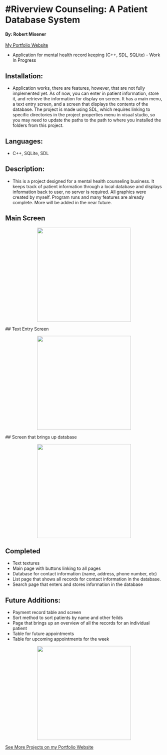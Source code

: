 # #Riverview Counseling: A Patient Database System
#### By: Robert Misener
<a href="http://www.robertmisener.com"> My Portfolio Website </a>
* Application for mental health record keeping (C++, SDL, SQLite) - Work In Progress

## Installation:
* Application works, there are features, however, that are not fully implemented yet. As of now, you can enter in patient information, store it, and retrieve the information for display on screen. It has a main menu, a text entry screen, and a screen that displays the contents of the database. The project is made using SDL, which requires linking to specific directories in the project properties menu in visual studio, so you may need to update the paths to the path to where you installed the folders from this project.

## Languages: 
* C++, SQLite, SDL

## Description: 
* This is a project designed for a mental health counseling business. It keeps track of patient information through a local database and displays information back to user, no  server is required. All graphics were created by myself. Program runs and many features are already complete. More will be added in the near future.

##  Main Screen
<p align="center"> <https://www.libsdl.org/download-2.0.php"> <img width = "300px" src="https://github.com/RobMisener/Riverview-Counseling-LLC/raw/master/ReadMeImages/1.png" /> </a> </p>
##  Text Entry Screen
<p align="center"> <https://www.libsdl.org/download-2.0.php"> <img width = "300px" src="https://github.com/RobMisener/GRiverview-Counseling-LLC/raw/master/ReadMeImages/2.png" /> </a> </p>
##  Screen that brings up database
<p align="center"> <https://www.libsdl.org/download-2.0.php"> <img width = "300px" src="https://github.com/RobMisener/GRiverview-Counseling-LLC/raw/master/ReadMeImages/3.png" /> </a> </p>

##  Completed
* Text textures
* Main page with buttons linking to all pages
* Database for contact information (name, address, phone number, etc)
* List page that shows all records for contact information in the database.
* Search page that enters and stores information in the database

## Future Additions: 
* Payment record table and screen 
* Sort method to sort patients by name and other feilds
* Page that brings up an overview of all the records for an individual patient
* Table for future appointments
* Table for upcoming appointments for the week


<p align="center"> <https://www.libsdl.org/download-2.0.php"> <img width = "300px" src="https://upload.wikimedia.org/wikipedia/ru/2/26/SDL_logo.png" /> </a> </p>
  
  <a href="http://www.robertmisener.com"> See More Projects on my Portfolio Website </a>
